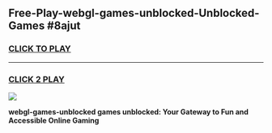 
## Free-Play-webgl-games-unblocked-Unblocked-Games #8ajut
<h3>
<a href="https://news.freeplayer.one?title=webgl-games-unblocked&ref=8M">CLICK TO PLAY</a></h3>
<hr>

<h3>
<a href="https://news.freeplayer.one?title=webgl-games-unblocked&ref=8M">CLICK 2 PLAY</a>
  
</h3>

<a href="https://news.freeplayer.one?title=webgl-games-unblocked&ref=8M"><img src="https://clearcache.store/games.png"></a>


**webgl-games-unblocked games unblocked: Your Gateway to Fun and Accessible Online Gaming**
